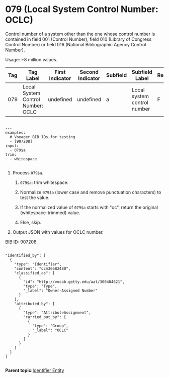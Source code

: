 # 079 \(Local System Control Number: OCLC\)

Control number of a system other than the one whose control number is contained in field 001 \(Control Number\), field 010 \(Library of Congress Control Number\) or field 016 \(National Bibliographic Agency Control Number\).

Usage: ~8 million values.

|Tag|Tag Label|First Indicator|Second Indicator|Subfield|Subfield Label|Repeatable|
|---|---------|---------------|----------------|--------|--------------|----------|
|079|Local System Control Number: OCLC|undefined|undefined|a|Local system control number|F|

```

---
examples:
  # Voyager BIB IDs for testing
  - [907208]
input:
  - 079$a
trim:
  - whitespace  
                    
```

1.  Process `079$a`.

    1.  `079$a`: trim whitespace.

    2.  Normalize `079$a` \(lower case and remove punctuation characters\) to test the value.

    3.  If the normalized value of `079$a` starts with "oc", return the original \(whitespace-trimmed\) value.

    4.  Else, skip.

2.  Output JSON with values for OCLC number.


BIB ID: 907208

```

"identified_by": [
  {
    "type": "Identifier",
    "content": "ocm36682480",
    "classified_as": [
      {
        "id": "http://vocab.getty.edu/aat/300404621",
        "type": "Type",
        "_label": "Owner-Assigned Number"
      }
    ],
    "attributed_by": [
      {
        "type": "AttributeAssignment",
        "carried_out_by": [
          {
            "type": "Group",
            "_label": "OCLC"
          }
        ]
      }
    ]
  }
]
                        
```

**Parent topic:**[Identifier Entity](../identifier/identifier.md)

